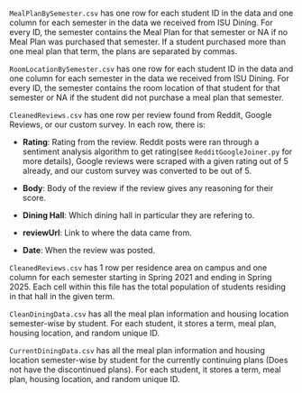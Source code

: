 `MealPlanBySemester.csv` has one row for each student ID in the data and one column for each semester in the data we received from ISU Dining. For every ID, the semester contains the Meal Plan for that semester or NA if no Meal Plan was purchased that semester. If a student purchased more than one meal plan that term, the plans are separated by commas. 

`RoomLocationBySemester.csv` has one row for each student ID in the data and one column for each semester in the data we received from ISU Dining. For every ID, the semester contains the room location of that student for that semester or NA if the student did not purchase a meal plan that semester.


`CleanedReviews.csv` has one row per review found from Reddit, Google Reviews, or our custom survey. In each row, there is:

  - **Rating**: Rating from the review. Reddit posts were ran through a sentiment analysis algorithm to get rating(see `RedditGoogleJoiner.py` for more details), Google reviews were scraped with a given rating out of 5 already, and our custom survey was converted to be out of 5.

- **Body**: Body of the review if the review gives any reasoning for their score.
- **Dining Hall**: Which dining hall in particular they are refering to.
- **reviewUrl**: Link to where the data came from.
-  **Date**: When the review was posted.

`CleanedReviews.csv` has 1 row per residence area on campus and one column for each semester starting in Spring 2021 and ending in Spring 2025. Each cell within this file has the total population of students residing in that hall in the given term.

`CleanDiningData.csv` has all the meal plan information and housing location semester-wise by student. For each student, it stores a term, meal plan, housing location, and random unique ID.

`CurrentDiningData.csv` has all the meal plan information and housing location semester-wise by student for the currently continuing plans (Does not have the discontinued plans). For each student, it stores a term, meal plan, housing location, and random unique ID.
